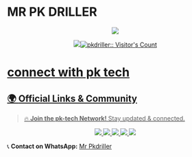 # MR PK DRILLER           
<p align="center"> 
<up programming codding ❤️</u>
</p>
<p align="center">
<img src="https://files.catbox.moe/ipqgsk.jpg"/>       
<p align="center">
  <a href="https://git.io/typing-svg"><img src="https://readme-typing-

---
</a>
 <p align="center"><img src="https://profile-counter.glitch.me/{Itxxwasi}/count.svg" alt="pkdriller:: Visitor's Count" /></p>

#  connect with pk tech

## 🌍 **Official Links & Community**  

> 🔥 **Join the pk-tech Network!** Stay updated & connected.  
<p align="center">
  <a href="https://whatsapp.com/channel/0029Vad7YNyJuyA77CtIPX0x">
    <img src="https://img.shields.io/badge/WhatsApp-Channel-25D366?style=for-the-badge&logo=whatsapp&logoColor=white">
  </a>
  <a href="https://www.instagram.com/pk_tech01?igsh=MTM0Y2p3ZHpxMXZraA==">
    <img src="https://img.shields.io/badge/Instagram-Follow-E4405F?style=for-the-badge&logo=instagram&logoColor=white">
  </a>
  <a href="https://www.facebook.com/profile.php?id=100091580206517">
    <img src="https://img.shields.io/badge/Facebook-Profile-1877F2?style=for-the-badge&logo=facebook&logoColor=white">
  </a>
  <a href="https://www.youtube.com/@Pktech-1911">
    <img src="https://img.shields.io/badge/YouTube-Subscribe-FF0000?style=for-the-badge&logo=youtube&logoColor=white">
  </a>
  <a href="https://t.me/pkxmdbotuser_bot">
    <img src="https://img.shields.io/badge/Telegram-Bot-0088CC?style=for-the-badge&logo=telegram&logoColor=white">
  </a>
  
</p>

📞 **Contact on WhatsApp:** [Mr Pkdriller](https://wa.me/254785392165)
